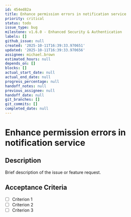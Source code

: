```yaml
---
id: 454ed82a
title: Enhance permission errors in notification service
priority: critical
status: todo
issue_type: bug
milestone: v1.6.0 - Enhanced Security & Authentication
labels: []
github_issue: null
created: '2025-10-11T16:39:33.970651'
updated: '2025-10-11T16:39:33.970656'
assignee: michael.brown
estimated_hours: null
depends_on: []
blocks: []
actual_start_date: null
actual_end_date: null
progress_percentage: null
handoff_notes: null
previous_assignee: null
handoff_date: null
git_branches: []
git_commits: []
completed_date: null
---
```


# Enhance permission errors in notification service

## Description

Brief description of the issue or feature request.

## Acceptance Criteria

- [ ] Criterion 1
- [ ] Criterion 2
- [ ] Criterion 3